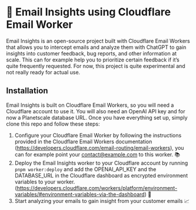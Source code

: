 # 📧 Email Insights using Cloudflare Email Worker

Email Insights is an open-source project built with Cloudflare Email Workers that allows you to intercept emails and analyze them with ChatGPT to gain insights into customer feedback, bug reports, and other information at scale. This can for example help you to prioritize certain feedback if it’s quite frequently requested. For now, this project is quite experimental and not really ready for actual use.

## Installation

Email Insights is built on Cloudflare Email Workers, so you will need a Cloudflare account to use it. You will also need an OpenAI API key and for now a Planetscale database URL. Once you have everything set up, simply clone this repo and follow these steps:

1. Configure your Cloudflare Email Worker by following the instructions provided in the Cloudflare Email Workers documentation (https://developers.cloudflare.com/email-routing/email-workers), you can for example point your contact@example.com to this worker. 📚
2. Deploy the Email Insights worker to your Cloudflare account by running `pnpm worker:deploy` and add the OPENAI_API_KEY and the DATABASE_URL in the Cloudflare dashboard as encrypted environment variables to your worker. (https://developers.cloudflare.com/workers/platform/environment-variables/#environment-variables-via-the-dashboard) 🚀
3. Start analyzing your emails to gain insight from your customer emails 📈
